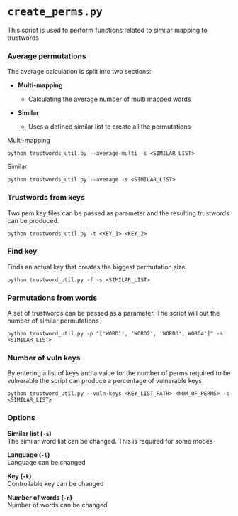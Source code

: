 # `create_perms.py`

This script is used to perform functions related to similar mapping to trustwords

### Average permutations

The average calculation is split into two sections:

 - **Multi-mapping**
   - Calculating the average number of multi mapped words

 - **Similar**
    - Uses a defined similar list to create all the permutations

Multi-mapping
```
python trustwords_util.py --average-multi -s <SIMILAR_LIST>
```

Similar
```
python trustwords_util.py --average -s <SIMILAR_LIST>
```
        
### Trustwords from keys

Two pem key files can be passed as parameter and the resulting trustwords can be produced.

```
python trustwords_util.py -t <KEY_1> <KEY_2>
```

### Find key
Finds an actual key that creates the biggest permutation size.

```
python trustword_util.py -f -s <SIMILAR_LIST>
```

### Permutations from words
A set of trustwords can be passed as a parameter. The script will out the number of similar permutations

```
python trustword_util.py -p "['WORD1', 'WORD2', 'WORD3', WORD4']" -s <SIMILAR_LIST>
```

### Number of vuln keys
By entering a list of keys and a value for the number of perms required to be vulnerable the script can produce a percentage of vulnerable keys

```
python trustword_util.py --vuln-keys <KEY_LIST_PATH> <NUM_OF_PERMS> -s <SIMILAR_LIST>
```

### Options

**Similar list (`-s`)**
<br/>
The similar word list can be changed. This is required for some modes

**Language (`-l`)** 
<br/>
Language can be changed

**Key (`-k`)**
<br/>
Controllable key can be changed

**Number of words (`-n`)**
<br/>
Number of words can be changed
